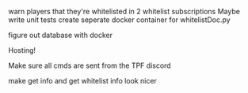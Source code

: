 warn players that they're whitelisted in 2 whitelist subscriptions
Maybe write unit tests
create seperate docker container for whitelistDoc.py


figure out database with docker

Hosting!

Make sure all cmds are sent from the TPF discord

make get info and get whitelist info look nicer